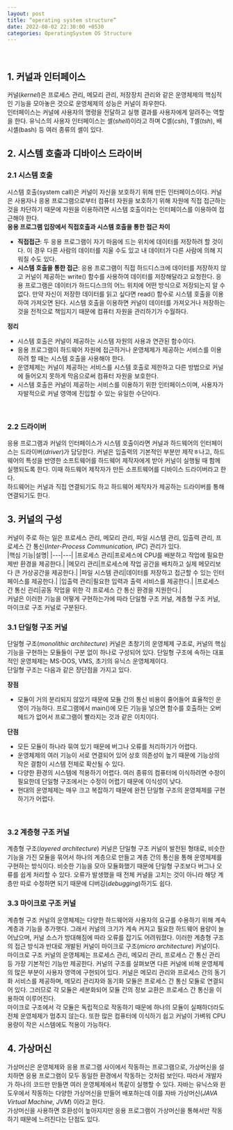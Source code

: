 ```yaml
---
layout: post
title: “operating system structure”
date: 2022-08-02 22:30:00 +0530
categories: OperatingSystem OS Structure
---
```


<br>

## 1. 커널과 인터페이스
커널(*kernel*)은 프로세스 관리, 메모리 관리, 저장장치 관리와 같은 운영체제의 핵심적인 기능을 모아놓은 것으로 운영체제의 성능은 커널이 좌우한다. <br>
인터페이스는 커널에 사용자의 명령을 전달하고 실행 결과를 사용자에게 알려주는 역할을 한다.
유닉스의 사용자 인터페이스는 셸(*shell*)이라고 하며 C셸(*csh*), T셸(*tsh*), 배시셸(bash) 등 여러 종류의 셸이 있다. <br>

## 2. 시스템 호출과 디바이스 드라이버
### 2.1 시스템 호출
시스템 호출(system call)은 커널이 자신을 보호하기 위해 만든 인터페이스이다. 커널은 사용자나 응용 프로그램으로부터 컴퓨터 자원을 보호하기 위해 자원에 직접 접근하는 것을 차단하기 때문에 자원을 이용하려면 시스템 호출이라는 인터페이스를 이용하여 접근해야 한다. <br>
**응용 프로그램 입장에서 직접호출과 시스템 호출을 통한 접근 차이** <br>
- **직접접근**: 두 응용 프로그램이 자기 마음에 드는 위치에 데이터를 저장하려 할 것이다. 이 경우 다른 사람의 데이터를 지울 수도 있고 내 데이터가 다른 사람에 의해 지워질 수도 있다. <br>
- **시스템 호출을 통한 접근**: 응용 프로그램이 직접 하드디스크에 데이터를 저장하지 않고 커널이 제공하는 write() 함수를 사용하여 데이터를 저장해달라고 요청한다. 응용 프로그램은 데이터가 하드디스크의 어느 위치에 어떤 방식으로 저장되는지 알 수 없다. 만약 자신이 저장한 데이터를 읽고 싶다면 read() 함수로 시스템 호출을 이용하여 가져오면 된다. 시스템 호출을 이용하면 커널이 데이터를 가져오거나 저장하는 것을 전적으로 책임지기 때문에 컴퓨터 자원을 관리하기가 수월하다. <br>

**정리** <br>
- 시스템 호출은 커널이 제공하는 시스템 자원의 사용과 연관된 함수이다.
- 응용 프로그램이 하드웨어 자원에 접근하거나 운영체제가 제공하는 서비스를 이용하려 할 때는 시스템 호출을 사용해야 한다.
- 운영체제는 커널이 제공하는 서비스를 시스템 호출로 제한하고 다른 방법으로 커널에 들어오지 못하게 막음으로써 컴퓨터 자원을 보호한다.
- 시스템 호출은 커널이 제공하는 서비스를 이용하기 위한 인터페이스이며, 사용자가 자발적으로 커널 영역에 진입할 수 있는 유일한 수단이다.
<br>

### 2.2 드라이버
응용 프로그램과 커널의 인터페이스가 시스템 호출이라면 커널과 하드웨어의 인터페이스는 드라이버(*driver*)가 담당한다. 커널은 입출력의 기본적인 부분만 제작ㅎ나고, 하드웨어의 특성을 반영한 소프트웨어를 하드웨어 제작자에게 받아 커널이 실행될 때 함께 실행되도록 한다. 이때 하드웨어 제작자가 만든 소프트웨어를 디바이스 드라이버라고 한다. <br>
하드웨어는 커널과 직접 연결되기도 하고 하드웨어 제작자가 제공하는 드라이버를 통해 연결되기도 한다. <br>

## 3. 커널의 구성
커널이 주로 하는 일은 프로세스 관리, 메모리 관리, 파일 시스템 관리, 입출력 관리, 프로세스 간 통신(*Inter-Process Communication, IPC*) 관리가 있다. <br>
|핵심 기능|설명|
|---|---|
|프로세스 관리|프로세스에 CPU를 배분하고 작업에 필요한 제반 환경을 제공한다.|
|메모리 관리|프로세스에 작업 공간을 배치하고 실제 메모리보다 큰 가상공간을 제공한다.|
|파일 시스템 관리|데이터를 저장하고 접근할 수 있는 인터페이스를 제공한다.|
|입출력 관리|필요한 입력과 출력 서비스를 제공한다.|
|프로세스 간 통신 괸리|공동 작업을 위한 각 프로세스 간 통신 환경을 지원한다.|
<br>
커널은 이러한 기능을 어떻게 구현하는가에 따라 단일형 구조 커널, 계층형 구조 커널, 마이크로 구조 커널로 구분된다. <br>

### 3.1 단일형 구조 커널
단일형 구조(*monolithic architecture*) 커널은 초창기의 운영체제 구조로, 커널의 핵심 기능을 구현하는 모듈들이 구분 없이 하나로 구성되어 있다. 단일형 구조에 속하는 대표적인 운영체제는 MS-DOS, VMS, 초기의 유닉스 운영체제이다. <br>
단일형 구조는 다음과 같은 장단점을 가지고 있다. <br>

**장점** <br>
- 모듈이 거의 분리되지 않았기 때문에 모듈 간의 통신 비용이 줄어들어 효율적인 운영이 가능하다. 프로그램에서 main()에 모든 기능을 넣으면 함수를 호출하는 오버헤드가 없어서 프로그램이 빨라지는 것과 같은 이치이다. <br>

**단점** <br>
- 모든 모듈이 하나라 묶여 있기 때문에 버그나 오류를 처리하기가 어렵다.
- 운영체제의 여러 기능이 서로 연결되어 있어 상호 의존성이 높기 때문에 기능상의 작은 결함이 시스템 전체로 확산될 수 있다.
- 다양한 환경의 시스템에 적용하기 어렵다. 여러 종류의 컴퓨터에 이식하려면 수정이 필요한데 단일형 구조에서는 수정이 어렵기 때문에 이식성이 낮다.
- 현대의 운영체제는 매우 크고 복잡하기 때문에 완전 단일형 구조의 운영체제를 구현하기가 어렵다.
<br>

### 3.2 계층형 구조 커널
계층형 구조(*layered architecture*) 커널은 단일형 구조 커널이 발전된 형태로, 비슷한 기능을 가진 모듈을 묶어서 하나의 계층으로 만들고 계층 간의 통신을 통해 운영체제를 구현하는 방식이다. 비슷한 기능을 모아 모듈화했기 때문에 단일형 구조보다 버그나 오류를 쉽게 처리할 수 있다. 오류가 발생했을 때 전체 커널을 고치는 것이 아니라 해당 계층만 따로 수정하면 되기 때문에 디버깅(*debugging*)하기도 쉽다. <br>

### 3.3 마이크로 구조 커널
계층형 구조 커널의 운영체제는 다양한 하드웨어와 사용자의 요규를 수용하기 위해 계속 계층과 기능을 추가햇다. 그래서 커널의 크기가 계속 커지고 필요한 하드웨어 용량이 늘어났으며, 커널 소스가 방대해짐에 따라 오류를 잡기도 어려워졌다. 이러한 계층형 구조의 접근 방식과 반대로 개발된 커널이 마이크로 구조(*micro architecture*) 커널이다. <br>
마이크로 구조 커널의 운영체제는 프로세스 관리, 메모리 관리, 프로세스 간 통신 관리 등 가장 기본적인 기능만 제공한다. 커널의 구조를 살펴보면 다른 커널에 비해 운영체제의 많은 부분이 사용자 영역에 구현되어 있다. 커널은 메모리 관리와 프로세스 간의 동기화 서비스를 제공하며, 메모리 관리자와 동기화 모듈은 프로세스 간 통신 모듈로 연결되어 있다. 그러므로 각 모듈은 세분화되어 모듈 간의 정보 교환은 프로세스 간 통신을 이용하여 이루어진다. <br>
마이크로 구조에서 각 모듈은 독립적으로 작동하기 때문에 하나의 모듈이 실패하더라도 전체 운영체제가 멈추지 않는다. 또한 많은 컴퓨터에 이식하기 쉽고 커널이 가벼워 CPU 용량이 작은 시스템에도 적용이 가능하다. <br>

## 4. 가상머신
가상머신은 운영체제와 응용 프로그램 사이에서 작동하는 프로그램으로, 가상머신을 설치하면 응용 프로그램이 모두 동일한 환경에서 작동하는 것처럼 보인다. 따라서 개발자가 하나의 코드만 만들면 여러 운영체제에서 똑같이 실행할 수 있다. 자바는 유닉스와 윈도우에서 작동하는 다양한 가상머신을 만들어 배포하는데 이를 자바 가상머신(*JAVA Virtual Machine, JVM*) 이라고 한다. <br>
가상머신을 사용하면 호환성이 높아지지만 응용 프로그램이 가상머신을 통해서만 작동하기 때문에 느려진다는 단점도 있다.

